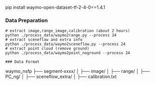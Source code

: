 pip install waymo-open-dataset-tf-2-4-0==1.4.1 

### Data Preparation
```
# extract image,range_image,calibration (about 2 hours)
python ./process_data/waymo2range.py --process 24
# extract sceneflow and extra info
python ./process_data/waymo2sceneflow.py --process 24
# extract point cloud (remove ground)
python ./process_data/waymo2point_noground --process 24
```

```
### Data Format
```
waymo_nsfp
├── segment-xxxx/
│   ├── image/
│   ├── range/
│   ├── PC_ng/
│   ├── sceneflow_extra/
│   ├── calibration.txt 
```